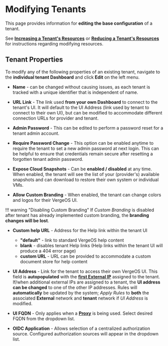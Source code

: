 # Modifying Tenants

This page provides information for **editing the base configuration** of a tenant.  

See [**Increasing a Tenant's Resources**](/product-guide/tenants/add-tenant-resources) or [**Reducing a Tenant's Resources**](/product-guide/tenants/reduce-tenant-resources) for instructions regarding modifying resources.

## Tenant Properties

To modify any of the following properties of an existing tenant, navigate to the **individual tenant Dashboard** and click **Edit** on the left menu.

* **Name** - can be changed without causing issues, as each tenant is tracked with a unique identifier that is independent of name.

* **URL Link** - The link used **from your own Dashboard** to connect to the tenant's UI. It will default to the UI Address (link used by tenant to connect to their own UI), but can be modified to accommodate different connection URLs for provider and tenant.

* **Admin Password** - This can be edited to perform a password reset for a tenant admin account.

* **Require Password Change** - This option can be enabled anytime to require the tenant to set a new admin password at next login. This can be helpful to ensure that credentials remain secure after resetting a forgotten tenant admin password.

* **Expose Cloud Snapshots** - Can be **enabled / disabled** at any time. When enabled, the tenant will see the list of your (provider's) available snapshots and can download to restore their own system or individual VMs.

* **Allow Custom Branding** - When enabled, the tenant can change colors and logos for their VergeOS UI.  

!!! warning "Disabling Custom Branding"
    If *Custom Branding* is disabled after tenant has already implemented custom branding, the **branding changes will be lost**.

* **Custom help URL** - Address for the Help link within the tenant UI
    * **"default"** - link to standard VergeOS help content
    * **blank** - disables tenant Help links (Help links within the tenant UI will produce a 404 error page)
    * **custom URL** - URL can be provided to accommodate a custom document store for help content

* **UI Address** - Link for the tenant to access their own VergeOS UI. This field is **autopopulated** with the [**first External IP**](/product-guide/tenants/assign-ip-to-tenant) assigned to the tenant. If/when additional external IPs are assigned to a tenant, the **UI address can be changed** to one of the other IP addresses. Rules will **automatically** be updated by the system; *Apply Rules* to **both** the associated **External** network and **tenant** network if *UI Address* is modified.

* **UI FQDN** - Only applies when a [**Proxy**](/knowledge-base/configuring-proxy) is being used. Select desired FQDN from the dropdown list.  

* **OIDC Application** - Allows selection of a centralized authorization source. Configured authorization sources will appear in the dropdown list.